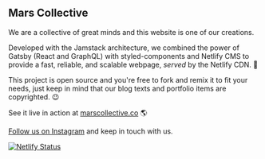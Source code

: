 ## Mars Collective

We are a collective of great minds and this website is one of our creations.

Developed with the Jamstack architecture, we combined the power of Gatsby (React and GraphQL) with styled-components and Netlify CMS to provide a fast, reliable, and scalable webpage, *served* by the Netlify CDN. 🚀

This project is open source and you're free to fork and remix it to fit your needs, just keep in mind that our blog texts and portfolio items are copyrighted. 😉

See it live in action at [marscollective.co](http://marscollective.co) 🌎

[Follow us on Instagram](https://instagram.com/mars.collective) and keep in touch with us.

[![Netlify Status](https://api.netlify.com/api/v1/badges/ac03a378-3f0c-4246-9a8a-fcb1cdcc154b/deploy-status)](https://app.netlify.com/sites/marscollective/deploys)